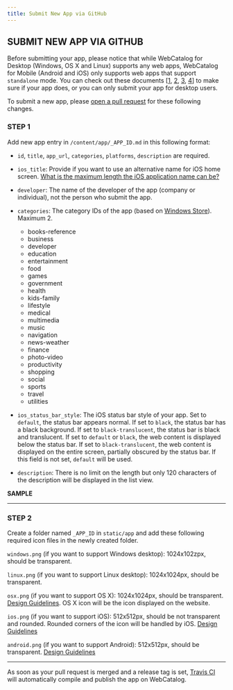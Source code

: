 ```yaml
---
title: Submit New App via GitHub
---
```


## SUBMIT NEW APP VIA GITHUB

Before submitting your app, please notice that while WebCatalog for Desktop (Windows, OS X and Linux) supports any web apps, WebCatalog for Mobile (Android and iOS) only supports web apps that support `standalone` mode. You can check out these documents [[1](https://en.wikipedia.org/wiki/Single-page_application), [2](https://gist.github.com/irae/1042167), [3](https://developer.mozilla.org/en/docs/Mozilla/Mobile/Viewport_meta_tag), [4](https://developer.apple.com/library/iad/documentation/iPhone/Conceptual/SafariJSDatabaseGuide/OfflineApplicationCache/OfflineApplicationCache.html)] to make sure if your app does, or you can only submit your app for desktop users.

To submit a new app, please [open a pull request](https://help.github.com/categories/collaborating-on-projects-using-pull-requests/) for these following changes.


### STEP 1
Add new app entry in `/content/app/_APP_ID.md` in this following format:

<script src="https://gist.github.com/quanglam2807/a0197a93f2c96e7dc576.js"></script>

- `id`, `title`, `app_url`, `categories`, `platforms`, `description` are required.

- `ios_title`: Provide if you want to use an alternative name for iOS home screen. [What is the maximum length the iOS application name can be?](https://stackoverflow.com/questions/6094954/what-is-the-maximum-length-the-ipad-application-name-can-be)

- `developer`: The name of the developer of the app (company or individual), not the person who submit the app.

- `categories`: The category IDs of the app (based on [Windows Store](https://msdn.microsoft.com/en-us/library/windows/apps/mt148528.aspx)). Maximum 2.

    - books-reference
    - business
    - developer
    - education
    - entertainment
    - food  
    - games
    - government
    - health
    - kids-family
    - lifestyle
    - medical   
    - multimedia
    - music
    - navigation
    - news-weather
    - finance   
    - photo-video
    - productivity
    - shopping  
    - social
    - sports
    - travel
    - utilities

- `ios_status_bar_style`: The iOS status bar style of your app. Set to `default`, the status bar appears normal. If set to `black`, the status bar has a black background. If set to `black-translucent`, the status bar is black and translucent. If set to `default` or `black`, the web content is displayed below the status bar. If set to `black-translucent`, the web content is displayed on the entire screen, partially obscured by the status bar. If this field is not set, `default` will be used.

- `description`: There is no limit on the length but only 120 characters of the description will be displayed in the list view.

**SAMPLE**
<script src="https://gist.github.com/quanglam2807/b8a2d3ba621b68a506e7.js"></script>

---

### STEP 2
Create a folder named `_APP_ID` in `static/app` and add these following required icon files in the newly created folder.

`windows.png` (if you want to support Windows desktop): 1024x102zpx, should be transparent.

`linux.png` (if you want to support Linux desktop): 1024x1024px, should be transparent.

`osx.png` (if you want to support OS X): 1024x1024px, should be transparent. [Design Guidelines](https://developer.apple.com/library/mac/documentation/UserExperience/Conceptual/OSXHIGuidelines/IconsGraphics.html#//apple_ref/doc/uid/20000957-CH14-SW1). OS X icon will be the icon displayed on the website.

`ios.png` (if you want to support iOS): 512x512px, should be not transparent and rounded. Rounded corners of the icon will be handled by iOS. [Design Guidelines](https://developer.apple.com/library/ios/documentation/UserExperience/Conceptual/MobileHIG/IconMatrix.html)

`android.png` (if you want to support Android): 512x512px, should be transparent. [Design Guidelines](https://www.google.com/design/spec/style/icons.html)

---

As soon as your pull request is merged and a release tag is set, [Travis CI](https://travis-ci.org) will automatically compile and publish the app on WebCatalog.
